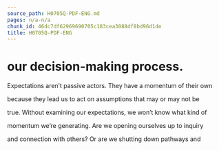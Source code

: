 ```yaml
---
source_path: H0705Q-PDF-ENG.md
pages: n/a-n/a
chunk_id: 46dc7df62969690705c183cea3088df8bd96d1de
title: H0705Q-PDF-ENG
---
```

# our decision-making process.

Expectations aren’t passive actors. They have a momentum of their own

because they lead us to act on assumptions that may or may not be

true. Without examining our expectations, we won’t know what kind of

momentum we’re generating. Are we opening ourselves up to inquiry

and connection with others? Or are we shutting down pathways and
